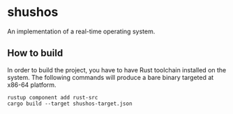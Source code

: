 # shushos
An implementation of a real-time operating system.

## How to build
In order to build the project, you have to have Rust toolchain installed on the system. The following commands will produce a bare binary targeted at x86-64 platform.

```shell
rustup component add rust-src
cargo build --target shushos-target.json
```
